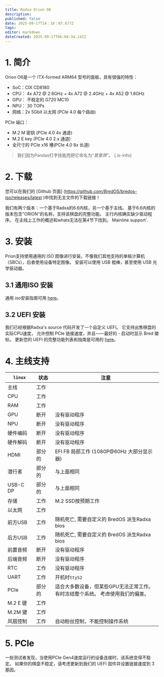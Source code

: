 ```yaml
---
title: Radxa Orion O6
description:
published: false
date: 2025-09-17T14：18：07.677Z
tags:
editor: markdown
dateCreated: 2025-09-17T06:04:34.142Z
---
```


# 1. 简介

Orion O6是一个 ITX-formed ARM64 型号的面板，具有很强的特性：

- SoC：CIX CD8180
- CPU： 4x A72 @ 2.6GHz + 4x A72 @ 2.4GHz + 4x A52 @ 1.8GHz
- GPU： 不稳定的 G720 MC10
- NPU： 30 TOPs
- 网络：2x 5Gbit 以太网 (PCIe 4.0 每个路由)

PCIe 端口：

- M.2 M 密钥 (PCIe 4.0 4x 通道)
- M.2 E key (PCIe 4.0 2.x 通道)
- 全尺寸的 PCIe x16 槽(PCIe 4.0 8x 长道)

> 我们因为Pandas打字技能而把它命名为“_普里昂_”。
> {.is-info}

# 2. 下载

您可以在我们的 [Github 页面] (https://github.com/BredOS/bredos-iso/releases/latest )中找到无主文件的下载链接！

我们有两个版本：一个基于Radxa的6.6内核，另一个基于主线。
基于6.6内核的版本包含"ORION"的名称，支持该棋盘的完整功能。
主行内核确实缺少驱动程序。 在主线上工作的概述和whats无法在第4节下找到。 Mainline support\`.

# 3. 安装

Prion支持使用通用的 ISO 图像进行安装，不像我们其他支持的单板计算机（SBCs），后者使用设备特定图像。 安装可以使用 USB 棍棒，甚至使用 USB 光学驱动器。

## 3.1 通用ISO 安装

通用.iso安装指南可用 [here](/en/install/Installation-with-ISO)。

## 3.2 UEFI 安装

我们已经根据Radxa's source 代码开发了一个自定义 UEFI。 它支持出售棋盘的实际CPU速度， 允许控制 PCIe 链接速度，并且——最好的 - 启动时显示 Bred 徽标。 更新您的 UEFI 的完整功能列表和指南是可用的 [here](/en/radxa-orion-o6/prion-uefi-installation)。

# 4. 主线支持

| `linux`                 | 状态  | 注意                                                              |
| ----------------------- | --- | --------------------------------------------------------------- |
| 主线                      | 工作  |                                                                 |
| CPU                     | 工作  |                                                                 |
| RAM                     | 工作  |                                                                 |
| GPU                     | 断开  | 没有驱动程序                                                          |
| NPU                     | 断开  | 没有驱动程序                                                          |
| 硬件编码                    | 断开  | 没有驱动程序                                                          |
| 硬件解码                    | 断开  | 没有驱动程序                                                          |
| HDMI                    | 部分的 | EFI FB 局部工作 (1080P@60Hz 大部分显示器) |
| 潜行者                     | 部分的 | 与上面相同                                                           |
| USB-C DP                | 部分的 | 与上面相同                                                           |
| 存储                      | 工作  | M.2 SSD按预期工作                                    |
| 以太网                     | 工作  |                                                                 |
| 前方USB                   | 工作  | 随机死亡, 需要自定义的 BredOS 派生Radxa bios                                |
| 后方USB                   | 工作  | 随机死亡, 需要自定义的 BredOS 派生Radxa bios                                |
| 前置音频                    | 断开  | 没有驱动程序                                                          |
| 后端音频                    | 断开  | 没有驱动程序                                                          |
| RTC                     | 工作  | 没有驱动程序                                                          |
| UART                    | 工作  | 开机时`ttyS2`                                                      |
| PCIe                    | 部分的 | 适合大多数设备，但某些GPU无法正常工作。 <br> 有时冻结整个系统。 考虑使用我们的偏差。                 |
| M.2 E 键 | 工作  |                                                                 |
| M.2M 键  | 工作  |                                                                 |
| 风扇控制                    | 工作  | 自动粉丝控制，不能控制操作系统                                                 |

# 5. PCIe

一些测试者发现，当使用PCIe Gen4速度运行的设备连接时，该系统变得不稳定。 如果你的棋盘不稳定，请考虑更新到我们的 UEFI 固件并设置链接速度到 3 基因。